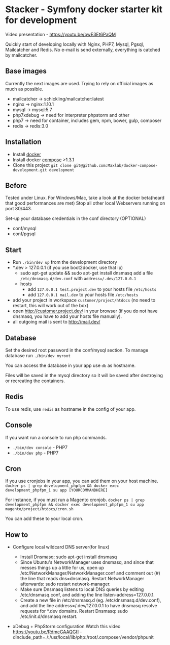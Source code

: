
Stacker - Symfony docker starter kit for development
===

Video presentation - https://youtu.be/owE3Et6PaQM

Quickly start of developing locally with Nginx, PHP7, Mysql, Pgsql, Mailcatcher and Redis.
No e-mail is send externally, everything is catched by mailcatcher.


Base images
---

Currently the next images are used. Trying to rely on official images as much as possible.

- mailcatcher -> schickling/mailcatcher:latest
- nginx -> nginx:1.10.1
- mysql -> mysql:5.7
- php7xdebug -> need for interpreter phpstorm and other
- php7  -> need for container, includes gem, npm, bower, gulp, composer 
- redis -> redis:3.0


Installation
---

- Install [docker](https://docs.docker.com/)
- Install docker [compose](https://docs.docker.com/compose/install/) >1.3.1
- Clone this project 
  `git clone git@github.com:Maxlab/docker-compose-development.git development`


Before
---

Tested under Linux. For Windows/Mac, take a look at the docker beta(heard that good performances are met)
Stop all other local Webservers running on port 80/443.

Set-up your database credentials in the conf directory (OPTIONAL)

- conf/mysql
- conf/pgsql

Start
---

- Run `./bin/dev up` from the development directory
- \*.dev > 127.0.0.1 (if you use boot2docker, use that ip)
    - sudo apt-get update && sudo apt-get install dnsmasq
      add a file `/etc/dnsmasq.d/dev.conf` with `address=/.dev/127.0.0.1`
    - hosts
        - add `127.0.0.1 test.project.dev` to your hosts file `/etc/hosts`
        - add `127.0.0.1 mail.dev` to your hosts file `/etc/hosts`
- add your project in workspace `customer/project/htdocs` (no need to restart, this will work out of the box)
- open http://customer.project.dev/ in your browser (if you do not have dnsmasq, you have to add your hosts file manually).
- all outgoing mail is sent to http://mail.dev/


Database
---

Set the desired root password in the conf/mysql section.
To manage database run `./bin/dev myroot`

You can access the database in your app use `db` as hostname.

Files will be saved in the mysql directory so it will be saved after destroying or recreating the containers.


Redis
---

To use redis, use `redis` as hostname in the config of your app.


Console
---

If you want run a console to run php commands.

- `./bin/dev console` - PHP7
- `./bin/dev php` - PHP7

Cron
---

If you use cronjobs in your app, you can add them on your host machine.
`docker ps | grep development_phpfpm && docker exec development_phpfpm_1 su app [YOURCOMMANDHERE]`

For instance, if you must run a Magento cronjob.
`docker ps | grep development_phpfpm && docker exec development_phpfpm_1 su app magento/project/htdocs/cron.sh`

You can add these to your local cron.


How to
---

- Configure local wildcard DNS server(for linux)
    - Install Dnsmasq: sudo apt-get install dnsmasq
    - Since Ubuntu's NetworkManager uses dnsmasq, and since that messes things up a little for us, open up /etc/NetworkManager/NetworkManager.conf and comment out (#) the line that reads dns=dnsmasq. Restart NetworkManager afterwards: sudo restart network-manager.
    - Make sure Dnsmasq listens to local DNS queries by editing /etc/dnsmasq.conf, and adding the line listen-address=127.0.0.1.
    - Create a new file in /etc/dnsmasq.d (eg. /etc/dnsmasq.d/dev.conf), and add the line address=/.dev/127.0.0.1 to have dnsmasq resolve requests for *.dev domains. Restart Dnsmasq: sudo /etc/init.d/dnsmasq restart.
    
- xDebug + PhpStorm configuration
    Watch this video https://youtu.be/RdmcGAAQGfI
    -dinclude_path=./:/usr/local/lib/php:/root/.composer/vendor/phpunit





